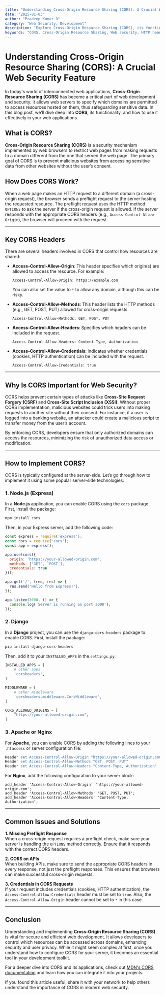 ```yaml
---
title: "Understanding Cross-Origin Resource Sharing (CORS): A Crucial Web Security Feature"
date: "2025-01-03"
author: "Pradeep Kumar O"
category: "Web Security, Development"
description: "Explore Cross-Origin Resource Sharing (CORS), its functionality, and how it plays a key role in securing web applications. Learn to implement CORS in various server technologies."
keywords: "CORS, Cross-Origin Resource Sharing, Web security, HTTP headers, CORS headers, Web development, Node.js, Django, API security, Preflight request, Access-Control-Allow-Origin, Access-Control-Allow-Methods, Express, Apache, Nginx, Security best practices, CSRF, XSSI, Server configuration, Web application security, API development, Credentials in CORS"
---
```



# Understanding Cross-Origin Resource Sharing (CORS): A Crucial Web Security Feature

In today's world of interconnected web applications, **Cross-Origin Resource Sharing (CORS)** has become a critical part of web development and security. It allows web servers to specify which domains are permitted to access resources hosted on them, thus safeguarding sensitive data. In this blog post, we’ll dive deep into **CORS**, its functionality, and how to use it effectively in your web applications.

## What is CORS?

**Cross-Origin Resource Sharing (CORS)** is a security mechanism implemented by web browsers to restrict web pages from making requests to a domain different from the one that served the web page. The primary goal of CORS is to prevent malicious websites from accessing sensitive data from other websites without the user’s consent.

## How Does CORS Work?

When a web page makes an HTTP request to a different domain (a cross-origin request), the browser sends a preflight request to the server hosting the requested resource. The preflight request uses the HTTP method `OPTIONS` to ask the server if the cross-origin request is allowed. If the server responds with the appropriate CORS headers (e.g., `Access-Control-Allow-Origin`), the browser will proceed with the request.

---

## Key CORS Headers

There are several headers involved in CORS that control how resources are shared:

- **Access-Control-Allow-Origin**: This header specifies which origin(s) are allowed to access the resource. For example:
  ```
  Access-Control-Allow-Origin: https://example.com
  ```
  You can also set the value to `*` to allow any domain, although this can be risky.

- **Access-Control-Allow-Methods**: This header lists the HTTP methods (e.g., GET, POST, PUT) allowed for cross-origin requests.
  ```
  Access-Control-Allow-Methods: GET, POST, PUT
  ```

- **Access-Control-Allow-Headers**: Specifies which headers can be included in the request.
  ```
  Access-Control-Allow-Headers: Content-Type, Authorization
  ```

- **Access-Control-Allow-Credentials**: Indicates whether credentials (cookies, HTTP authentication) can be included with the request.
  ```
  Access-Control-Allow-Credentials: true
  ```

---

## Why Is CORS Important for Web Security?

CORS helps prevent certain types of attacks like **Cross-Site Request Forgery (CSRF)** and **Cross-Site Script Inclusion (XSSI)**. Without proper CORS implementation, malicious websites could trick users into making requests to another site without their consent. For instance, if a user is logged into a banking website, an attacker could create a malicious script to transfer money from the user’s account.

By enforcing CORS, developers ensure that only authorized domains can access the resources, minimizing the risk of unauthorized data access or modification.

---

## How to Implement CORS?

CORS is typically configured at the server-side. Let’s go through how to implement it using some popular server-side technologies:

### 1. Node.js (Express)

In a **Node.js** application, you can enable CORS using the `cors` package. First, install the package:
```bash
npm install cors
```

Then, in your Express server, add the following code:
```javascript
const express = require('express');
const cors = require('cors');
const app = express();

app.use(cors({
  origin: 'https://your-allowed-origin.com',
  methods: ['GET', 'POST'],
  credentials: true
}));

app.get('/', (req, res) => {
  res.send('Hello from Express!');
});

app.listen(3000, () => {
  console.log('Server is running on port 3000');
});
```

### 2. Django

In a **Django** project, you can use the `django-cors-headers` package to enable CORS. First, install the package:
```bash
pip install django-cors-headers
```

Then, add it to your `INSTALLED_APPS` in the `settings.py`:
```python
INSTALLED_APPS = [
    # other apps
    'corsheaders',
]

MIDDLEWARE = [
    # other middleware
    'corsheaders.middleware.CorsMiddleware',
]

CORS_ALLOWED_ORIGINS = [
    "https://your-allowed-origin.com",
]
```

### 3. Apache or Nginx

For **Apache**, you can enable CORS by adding the following lines to your `.htaccess` or server configuration file:
```apache
Header set Access-Control-Allow-Origin "https://your-allowed-origin.com"
Header set Access-Control-Allow-Methods "GET, POST, PUT"
Header set Access-Control-Allow-Headers "Content-Type, Authorization"
```

For **Nginx**, add the following configuration to your server block:
```nginx
add_header 'Access-Control-Allow-Origin' 'https://your-allowed-origin.com';
add_header 'Access-Control-Allow-Methods' 'GET, POST, PUT';
add_header 'Access-Control-Allow-Headers' 'Content-Type, Authorization';
```

---

## Common Issues and Solutions

**1. Missing Preflight Response**  
When a cross-origin request requires a preflight check, make sure your server is handling the `OPTIONS` method correctly. Ensure that it responds with the correct CORS headers.

**2. CORS on APIs**  
When building APIs, make sure to send the appropriate CORS headers in every response, not just the preflight responses. This ensures that browsers can make successful cross-origin requests.

**3. Credentials in CORS Requests**  
If your request includes credentials (cookies, HTTP authentication), the `Access-Control-Allow-Credentials` header must be set to `true`. Also, the `Access-Control-Allow-Origin` header cannot be set to `*` in this case.

---

## Conclusion

Understanding and implementing **Cross-Origin Resource Sharing (CORS)** is vital for secure and efficient web development. It allows developers to control which resources can be accessed across domains, enhancing security and user privacy. While it might seem complex at first, once you understand how to configure CORS for your server, it becomes an essential tool in your development toolkit.

For a deeper dive into CORS and its applications, check out [MDN's CORS documentation](https://developer.mozilla.org/en-US/docs/Web/HTTP/CORS) and learn how you can integrate it into your projects. 

If you found this article useful, share it with your network to help others understand the importance of CORS in modern web security.


